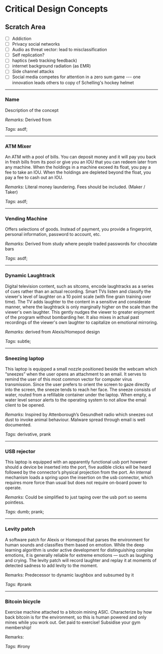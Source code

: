 # Critical Design Concepts

## Scratch Area
- [ ] Addiction
- [ ] Privacy social networks
- [ ] Audio as threat vector: lead to misclassification
- [ ] Self replication?
- [ ] haptics (web tracking feedback)
- [ ] internet background radiation (as EMR)
- [ ] Side channel attacks
- [ ] Social media competes for attention in a zero sum game --- one innovation leads others to copy cf Schelling's hockey helmet

********************************

### Name
Description of the concept

_Remarks:_ Derived from

_Tags:_ asdf;

********************************

### ATM Mixer

An ATM with a pool of bills. You can deposit money and it will pay you back in fresh bills from its pool or give you an IOU that you can redeem later from any machine. When the holdings in a machine exceed its float, you pay a fee to take an IOU. When the holdings are depleted beyond the float, you pay a fee to cash out an IOU.

_Remarks:_ Literal money laundering. Fees should be included. (Maker / Taker)

_Tags:_ asdf;

********************************

### Vending Machine

Offers selections of goods. Instead of payment, you provide a fingerprint, personal information, password to account, etc.

_Remarks:_ Derived from study where people traded passwords for chocolate bars

_Tags:_ asdf;

********************************

### Dynamic Laughtrack

Digital television content, such as sitcoms, encode laughtracks as a series of cues rather than an actual recording. Smart TVs listen and classify the viewer's level of laughter on a 10 point scale (with fine grain training over time). The TV adds laughter to the content in a sensitive and considerate manner, where the laughtrack is only marginally higher on the scale than the viewer's own laughter. This gently nudges the viewer to greater enjoyment of the program without bombarding her. It also mixes in actual past recordings of the viewer's own laughter to capitalize on emotional mirroring.

_Remarks:_ derived from Alexis/Homepod design

_Tags:_ subtle;

********************************

### Sneezing laptop

This laptop is equipped a small nozzle positioned beside the webcam which “sneezes” when the user opens an attachment to an email. It serves to remind the user of this most common vector for computer virus transmission. Since the user prefers to orient the screen to gaze directly into the screen, the sneeze tends to reach her face. The sneeze consists of water, routed from a refillable container under the laptop. When empty, a water level sensor alerts to the operating system to not allow the email client to be opened.

_Remarks:_ Inspired by Attenborough’s Gesundheit radio which sneezes out dust to invoke animal behaviour. Malware spread through email is well documented.

_Tags:_ derivative, prank

********************************

### USB rejector

This laptop is equipped with an apparently functional usb port however should a device be inserted into the port, five audible clicks will be heard followed by the connector’s physical projection from the port. An internal mechanism loads a spring upon the insertion on the usb connector, which requires more force than usual but does not require on-board power to operate.  

_Remarks:_ Could be simplified to just taping over the usb port so seems pointless.

_Tags:_ dumb; prank;

********************************

### Levity patch

A software patch for Alexis or Homepod that parses the environment for human sounds and classifies them based on emotion. While the deep learning algorithm is under active development for distinguishing complex emotions, it is generally reliable for extreme emotions — such as laughing and crying. The levity patch will record laughter and replay it at moments of detected sadness to add levity to the moment.

Remarks: Predecessor to dynamic laughbox and subsumed by it

_Tags:_ #prank

********************************

### Bitcoin bicycle

Exercise machine attached to a bitcoin mining ASIC. Characterize by how back
bitcoin is for the environment, so this is human powered and only mines while
you work out. Get paid to exercise! Subsidise your gym membership!

Remarks:

_Tags:_ #irony



